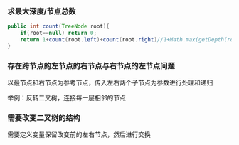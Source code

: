 ### 求最大深度/节点总数

```java
public int count(TreeNode root){
	if(root==null) return 0;
    return 1+count(root.left)+count(root.right)//1+Math.max(getDepth(root.left),getDepth(root.right))
}
```

### 存在跨节点的左节点的右节点与右节点的左节点问题

以最节点和右节点为参考节点，传入左右两个子节点为参数进行处理和递归

举例：反转二叉树，连接每一层相邻的节点

### 需要改变二叉树的结构

需要定义变量保留改变前的左右节点，然后进行交换